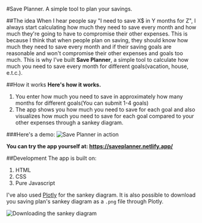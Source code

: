 #Save Planner. A simple tool to plan your savings.

##The idea
When I hear people say "I need to save X$ in Y months for Z", I always start calculating how much they need to save every month and how much they're going to have to compromise their other expenses. This is because I think that when people plan on saving, they should know how much they need to save every month and if their saving goals are reasonable and won't compromise their other expenses and goals too much. This is why I've built **Save Planner**, a simple tool to calculate how much you need to save every month for different goals(vacation, house, e.t.c.).

##How it works
**Here's how it works.**
1. You enter how much you need to save in approximately how many months for different goals(You can submit 1-4 goals)
2. The app shows you how much you need to save for each goal and also visualizes how much you need to save for each goal compared to your other expenses through a sankey diagram.

###Here's a demo:
![Save Planner in action](https://cdn.hashnode.com/res/hashnode/image/upload/v1646066556092/Ta9Uq8GW6.gif)

**You can try the app yourself at: https://saveplanner.netlify.app/**

##Development
The app is built on:
1. HTML
2. CSS
3. Pure Javascript

I've also used [Plotly](https://plotly.com/graphing-libraries/) for the sankey diagram.
It is also possible to download you saving plan's sankey diagram as a `.png` file through Plotly.

![Downloading the sankey diagram](https://cdn.hashnode.com/res/hashnode/image/upload/v1646068679645/W8gZr1rOOz.png)
